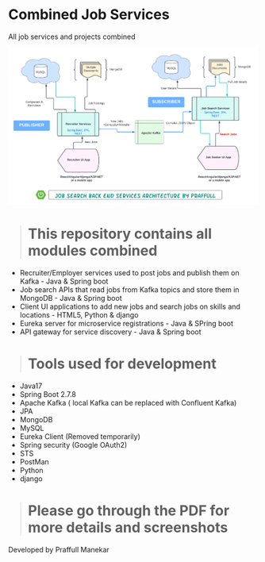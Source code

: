 # Combined Job Services
All job services and projects combined


!["architecture"](https://github.com/praffull9/CombinedJobServices/blob/fa354dbd3bdd04c343cf072446b21558ce2b8db1/ServicesArchitecture.png "Architecture")

> # This repository contains all modules combined
- Recruiter/Employer services used to post jobs and publish them on Kafka - Java & Spring boot
- Job search APIs that read jobs from Kafka topics and store them in MongoDB - Java & Spring boot
- Client UI applications to add new jobs and search jobs on skills and locations - HTML5, Python & django
- Eureka server for microservice registrations - Java & SPring boot
- API gateway for service discovery - Java & Spring boot

> # Tools used for development
- Java17
- Spring Boot 2.7.8
- Apache Kafka ( local Kafka can be replaced with Confluent Kafka)
- JPA
- MongoDB
- MySQL
- Eureka Client (Removed temporarily)
- Spring security (Google OAuth2)
- STS
- PostMan
- Python
- django

> # Please go through the PDF for more details and screenshots

Developed by
Praffull Manekar

